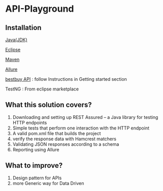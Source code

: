 # API-Playground

## Installation
[Java(JDK)](https://www.oracle.com/java/technologies/downloads/)

[Eclipse](https://www.eclipse.org/downloads/)

[Maven](https://maven.apache.org/download.cgi)

[Allure](https://github.com/allure-framework/allure2/releases)

[bestbuy API](https://github.com/BestBuy/api-playground) : follow Instructions in Getting started section

TestNG : From eclipse marketplace


## What this solution covers?
1) Downloading and setting up REST Assured – a Java library for testing HTTP endpoints
2) Simple tests that perform one interaction with the HTTP endpoint
3) A valid pom.xml file that builds the project
4) verify the response data with Hamcrest matchers
5) Validating JSON responses according to a schema
6) Reporting using Allure

## What to improve?
1) Design pattern for APIs
2) more Generic way for Data Driven

